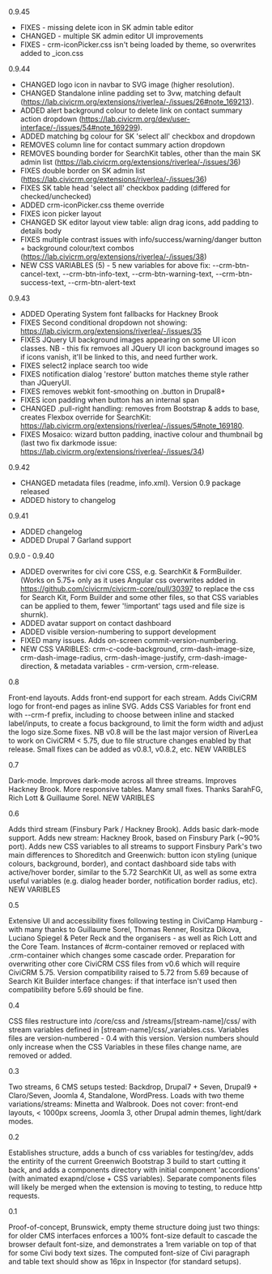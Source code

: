 0.9.45 
 - FIXES - missing delete icon in SK admin table editor
 - CHANGED - multiple SK admin editor UI improvements
 - FIXES - crm-iconPicker.css isn't being loaded by theme, so overwrites added to _icon.css

0.9.44
 - CHANGED logo icon in navbar to SVG image (higher resolution).
 - CHANGED Standalone inline padding set to 3vw, matching default (https://lab.civicrm.org/extensions/riverlea/-/issues/26#note_169213).
 - ADDED alert background colour to delete link on contact summary action dropdown (https://lab.civicrm.org/dev/user-interface/-/issues/54#note_169299).
 - ADDED matching bg colour for SK 'select all' checkbox and dropdown
 - REMOVES column line for contact summary action dropdown
 - REMOVES bounding border for SearchKit tables, other than the main SK admin list (https://lab.civicrm.org/extensions/riverlea/-/issues/36)
 - FIXES double border on SK admin list (https://lab.civicrm.org/extensions/riverlea/-/issues/36)
 - FIXES SK table head 'select all' checkbox padding (differed for checked/unchecked)
 - ADDED crm-iconPicker.css theme override
 - FIXES icon picker layout
 - CHANGED SK editor layout view table: align drag icons, add padding to details body
 - FIXES multiple contrast issues with info/success/warning/danger button + background colour/text combos (https://lab.civicrm.org/extensions/riverlea/-/issues/38)
 - NEW CSS VARIABLES (5) - 5 new variables for above fix:  --crm-btn-cancel-text, --crm-btn-info-text, --crm-btn-warning-text, --crm-btn-success-text, --crm-btn-alert-text

0.9.43
 - ADDED Operating System font fallbacks for Hackney Brook
 - FIXES Second conditional dropdown not showing: https://lab.civicrm.org/extensions/riverlea/-/issues/35
 - FIXES JQuery UI background images appearing on some UI icon classes. NB - this fix remvoes all JQuery UI icon background images so if icons vanish, it'll be linked to this, and need further work.
 - FIXES select2 inplace search too wide
 - FIXES notification dialog 'restore' button matches theme style rather than JQueryUI.
 - FIXES removes webkit font-smoothing on .button in Drupal8+
 - FIXES icon padding when button has an internal span
 - CHANGED .pull-right handling: removes from Bootstrap & adds to base, creates Flexbox override for SearchKit: https://lab.civicrm.org/extensions/riverlea/-/issues/5#note_169180.
 - FIXES Mosaico: wizard button padding, inactive colour and thumbnail bg (last two fix darkmode issue: https://lab.civicrm.org/extensions/riverlea/-/issues/34)

0.9.42
 - CHANGED metadata files (readme, info.xml). Version 0.9 package released
 - ADDED history to changelog

0.9.41
 - ADDED changelog
 - ADDED Drupal 7 Garland support

0.9.0 - 0.9.40
 - ADDED overwrites for civi core CSS, e.g. SearchKit & FormBuilder. (Works on 5.75+ only as it uses Angular css overwrites added in https://github.com/civicrm/civicrm-core/pull/30397 to replace the css for Search Kit, Form Builder and some other files, so that CSS variables can be applied to them, fewer '!important' tags used and file size is shurnk). 
 - ADDED avatar support on contact dashboard
 - ADDED visible version-numbering to support development
 - FIXED many issues. Adds on-screen commit-version-numbering. 
 - NEW CSS VARIBLES: crm-c-code-background, crm-dash-image-size, crm-dash-image-radius, crm-dash-image-justify, crm-dash-image-direction, & metadata variables - crm-version, crm-release.

0.8

Front-end layouts. Adds front-end support for each stream.  Adds CiviCRM logo for front-end pages as inline SVG. Adds CSS Variables for front end with --crm-f prefix, including to choose between inline and stacked label/inputs, to create a focus background, to limit the form width and adjust the logo size.Some fixes. NB v0.8 will be the last major version of RiverLea to work on CiviCRM < 5.75, due to file structure changes enabled by that release. Small fixes can be added as v0.8.1, v0.8.2, etc. NEW VARIBLES

0.7

Dark-mode. Improves dark-mode across all three streams. Improves Hackney Brook. More responsive tables. Many small fixes. Thanks SarahFG, Rich Lott & Guillaume Sorel. NEW VARIBLES

0.6 

Adds third stream (Finsbury Park / Hackney Brook). Adds basic dark-mode support. Adds new stream: Hackney Brook, based on Finsbury Park (~90% port). Adds new CSS variables to all streams to support Finsbury Park's two main differences to Shoreditch and Greenwich: button icon styling (unique colours, background, border), and contact dashboard side tabs with active/hover border, similar to the 5.72 SearchKit UI, as well as some extra useful variables (e.g. dialog header border, notification border radius, etc). NEW VARIBLES

0.5

Extensive UI and accessibility fixes following testing in CiviCamp Hamburg - with many thanks to Guillaume Sorel, Thomas Renner, Rositza Dikova, Luciano Spiegel & Peter Reck and the organisers - as well as Rich Lott and the Core Team. Instances of #crm-container removed or replaced with .crm-container which changes some cascade order. Preparation for overwriting other core CiviCRM CSS files from v0.6 which will require CiviCRM 5.75. Version compatibility raised to 5.72 from 5.69 because of Search Kit Builder interface changes: if that interface isn't used then compatibility before 5.69 should be fine.

0.4

CSS files restructure into /core/css and /streams/[stream-name]/css/ with stream variables defined in [stream-name]/css/_variables.css. Variables files are version-numbered - 0.4 with this version. Version numbers should only increase when the CSS Variables in these files change name, are removed or added.

0.3

Two streams, 6 CMS setups tested: Backdrop, Drupal7 + Seven, Drupal9 + Claro/Seven, Joomla 4, Standalone, WordPress. Loads with two theme variations/streams: Minetta and Walbrook. Does not cover: front-end layouts, < 1000px screens, Joomla 3, other Drupal admin themes, light/dark modes.

0.2

Establishes structure, adds a bunch of css variables for testing/dev, adds the entirity of the current Greenwich Bootstrap 3 build to start cutting it back, and adds a components directory with initial component 'accordions' (with animated exapnd/close + CSS variables). Separate components files will likely be merged when the extension is moving to testing, to reduce http requests.

0.1

Proof-of-concept, Brunswick, empty theme structure doing just two things: for older CMS interfaces enforces a 100% font-size default to cascade the browser default font-size, and demonstrates a 1rem variable on top of that for some Civi body text sizes. The computed font-size of Civi paragraph and table text should show as 16px in Inspector (for standard setups).
